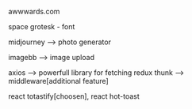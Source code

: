 awwwards.com

space grotesk - font

midjourney --> photo generator

imagebb --> image upload

axios --> powerfull library for fetching
redux thunk --> middleware[additional feature]

react totastify[choosen], react hot-toast
